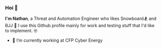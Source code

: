 ### Hoi 👋

**I'm Nathan**, a Threat and Automation Engineer who likes Snowboard🏂 and BJJ 🥋
I use this Github profile mainly for work and testing stuff that I'd like to implement. 🤓

- 🔭 I’m currently working at CFP Cyber Energy

